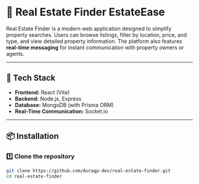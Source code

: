 # 🏡 Real Estate Finder EstateEase

Real Estate Finder is a modern web application designed to simplify property searches. Users can browse listings, filter by location, price, and type, and view detailed property information. The platform also features **real-time messaging** for instant communication with property owners or agents.

--- 
 
## 🚀 Tech Stack
 
- **Frontend:** React (Vite) 
- **Backend:** Node.js, Express
- **Database:** MongoDB (with Prisma ORM) 
- **Real-Time Communication:** Socket.io 

--- 

## 📦 Installation 

### **1️⃣ Clone the repository**
```sh
git clone https://github.com/Auragp-dev/real-estate-finder.git
cd real-estate-finder
